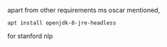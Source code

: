 apart from other requirements ms oscar mentioned,
```shel
apt install openjdk-8-jre-headless
```
for stanford nlp
